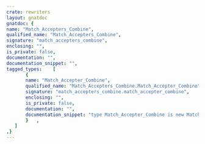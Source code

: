 ```yaml
---
crate: rewriters
layout: gnatdoc
gnatdoc: {
name: "Match_Accepters_Combine",
qualified_name: "Match_Accepters_Combine",
signature: "match_accepters_combine",
enclosing: "",
is_private: false,
documentation: "",
documentation_snippet: "",
tagged_types:    [
       {
       name: "Match_Accepter_Combine",
       qualified_name: "Match_Accepters_Combine.Match_Accepter_Combine",
       signature: "match_accepters_combine.match_accepter_combine",
       enclosing: "",
       is_private: false,
       documentation: "",
       documentation_snippet: "type Match_Accepter_Combine is new Match_Accepter with private;",
       }   ,
   ]
,}
---
```

